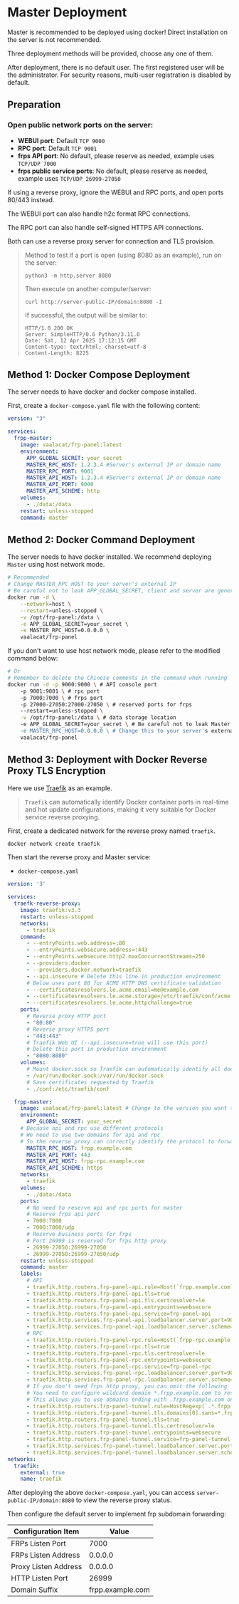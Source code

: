 # Master Deployment

Master is recommended to be deployed using docker! Direct installation on the server is not recommended.

Three deployment methods will be provided, choose any one of them.

After deployment, there is no default user. The first registered user will be the administrator. For security reasons, multi-user registration is disabled by default.

## Preparation

### Open public network ports on the server:

- **WEBUI port**: Default `TCP 9000`
- **RPC port**: Default `TCP 9001`
- **frps API port**: No default, please reserve as needed, example uses `TCP/UDP 7000`
- **frps public service ports**: No default, please reserve as needed, example uses `TCP/UDP 26999-27050`

If using a reverse proxy, ignore the WEBUI and RPC ports, and open ports 80/443 instead.

The WEBUI port can also handle h2c format RPC connections.

The RPC port can also handle self-signed HTTPS API connections.

Both can use a reverse proxy server for connection and TLS provision.

> Method to test if a port is open (using 8080 as an example), run on the server:
> ```shell
> python3 -m http.server 8080
> ```
> Then execute on another computer/server:
> ```shell
> curl http://server-public-IP/domain:8080 -I
> ```
> If successful, the output will be similar to:
> ```
> HTTP/1.0 200 OK
> Server: SimpleHTTP/0.6 Python/3.11.0
> Date: Sat, 12 Apr 2025 17:12:15 GMT
> Content-type: text/html; charset=utf-8
> Content-Length: 8225
> ```

## Method 1: Docker Compose Deployment

The server needs to have docker and docker compose installed.

First, create a `docker-compose.yaml` file with the following content:

```yaml
version: "3"

services:
  frpp-master:
    image: vaalacat/frp-panel:latest
    environment:
      APP_GLOBAL_SECRET: your_secret 
      MASTER_RPC_HOST: 1.2.3.4 #Server's external IP or domain name
      MASTER_RPC_PORT: 9001
      MASTER_API_HOST: 1.2.3.4 #Server's external IP or domain name
      MASTER_API_PORT: 9000
      MASTER_API_SCHEME: http
    volumes:
      - ./data:/data
    restart: unless-stopped
    command: master
```

## Method 2: Docker Command Deployment

The server needs to have docker installed. We recommend deploying `Master` using host network mode.

```bash
# Recommended
# Change MASTER_RPC_HOST to your server's external IP
# Be careful not to leak APP_GLOBAL_SECRET, client and server are generated through Master
docker run -d \
	--network=host \
	--restart=unless-stopped \
	-v /opt/frp-panel:/data \
	-e APP_GLOBAL_SECRET=your_secret \
	-e MASTER_RPC_HOST=0.0.0.0 \
	vaalacat/frp-panel
```

If you don't want to use host network mode, please refer to the modified command below:

```bash
# Or
# Remember to delete the Chinese comments in the command when running
docker run -d -p 9000:9000 \ # API console port
	-p 9001:9001 \ # rpc port
	-p 7000:7000 \ # frps port
	-p 27000-27050:27000-27050 \ # reserved ports for frps
	--restart=unless-stopped \
	-v /opt/frp-panel:/data \ # data storage location
	-e APP_GLOBAL_SECRET=your_secret \ # Be careful not to leak Master's secret, client and server are generated through Master
	-e MASTER_RPC_HOST=0.0.0.0 \ # Change this to your server's external IP
	vaalacat/frp-panel
```

## Method 3: Deployment with Docker Reverse Proxy TLS Encryption

Here we use [Traefik](https://traefik.io/traefik/) as an example.

> `Traefik` can automatically identify Docker container ports in real-time and hot update configurations, making it very suitable for Docker service reverse proxying.

First, create a dedicated network for the reverse proxy named `traefik`.
```bash
docker network create traefik
```
Then start the reverse proxy and Master service:
- `docker-compose.yaml`

```yaml
version: '3'

services:
  traefk-reverse-proxy:
    image: traefik:v3.3
    restart: unless-stopped
    networks:
      - traefik
    command:
      - --entryPoints.web.address=:80
      - --entryPoints.websecure.address=:443
	  - --entryPoints.websecure.http2.maxConcurrentStreams=250
      - --providers.docker
      - --providers.docker.network=traefik
      - --api.insecure # Delete this line in production environment
	  # Below uses port 80 for ACME HTTP DNS certificate validation
      - --certificatesresolvers.le.acme.email=me@example.com
      - --certificatesresolvers.le.acme.storage=/etc/traefik/conf/acme.json
      - --certificatesresolvers.le.acme.httpchallenge=true
    ports:
      # Reverse proxy HTTP port
      - "80:80"
	  # Reverse proxy HTTPS port
	  - "443:443"
      # Traefik Web UI (--api.insecure=true will use this port)
	  # Delete this port in production environment
      - "8080:8080"
    volumes:
      # Mount docker.sock so Traefik can automatically identify all docker container reverse proxy configurations on the host
      - /var/run/docker.sock:/var/run/docker.sock
	  # Save certificates requested by Traefik
	  - ./conf:/etc/traefik/conf

  frpp-master:
    image: vaalacat/frp-panel:latest # Change to the version you want to use
    environment:
      APP_GLOBAL_SECRET: your_secret
	# Because api and rpc use different protocols
	# We need to use two domains for api and rpc
	# So the reverse proxy can correctly identify the protocol to forward
      MASTER_RPC_HOST: frpp.example.com
      MASTER_API_PORT: 443
      MASTER_API_HOST: frpp-rpc.example.com
      MASTER_API_SCHEME: https
    networks:
      - traefik
    volumes:
      - ./data:/data
    ports:
	  # No need to reserve api and rpc ports for master
	  # Reserve frps api port
      - 7000:7000
      - 7000:7000/udp
	  # Reserve business ports for frps
	  # Port 26999 is reserved for frps http proxy
      - 26999-27050:26999-27050
      - 26999-27050:26999-27050/udp
    restart: unless-stopped
    command: master
    labels:
	  # API
      - traefik.http.routers.frp-panel-api.rule=Host(`frpp.example.com`)
      - traefik.http.routers.frp-panel-api.tls=true
      - traefik.http.routers.frp-panel-api.tls.certresolver=le
      - traefik.http.routers.frp-panel-api.entrypoints=websecure
      - traefik.http.routers.frp-panel-api.service=frp-panel-api
      - traefik.http.services.frp-panel-api.loadbalancer.server.port=9000
      - traefik.http.services.frp-panel-api.loadbalancer.server.scheme=http
	  # RPC
      - traefik.http.routers.frp-panel-rpc.rule=Host(`frpp-rpc.example.com`)
      - traefik.http.routers.frp-panel-rpc.tls=true
      - traefik.http.routers.frp-panel-rpc.tls.certresolver=le
      - traefik.http.routers.frp-panel-rpc.entrypoints=websecure
      - traefik.http.routers.frp-panel-rpc.service=frp-panel-rpc
      - traefik.http.services.frp-panel-rpc.loadbalancer.server.port=9000
      - traefik.http.services.frp-panel-rpc.loadbalancer.server.scheme=h2c
      # If you don't need frps http proxy, you can omit the following
	  # You need to configure wildcard domain *.frpp.example.com to resolve to your server's public IP
	  # This allows you to use domains ending with .frpp.example.com on port 443 to forward multiple services to multiple frpc instances
      - traefik.http.routers.frp-panel-tunnel.rule=HostRegexp(`.*.frpp.example.com`)
      - traefik.http.routers.frp-panel-tunnel.tls.domains[0].sans=*.frpp.example.com
      - traefik.http.routers.frp-panel-tunnel.tls=true
      - traefik.http.routers.frp-panel-tunnel.tls.certresolver=le
      - traefik.http.routers.frp-panel-tunnel.entrypoints=websecure
      - traefik.http.routers.frp-panel-tunnel.service=frp-panel-tunnel
      - traefik.http.services.frp-panel-tunnel.loadbalancer.server.port=26999
      - traefik.http.services.frp-panel-tunnel.loadbalancer.server.scheme=http
networks:
  traefik:
    external: true
    name: traefik
```

After deploying the above `docker-compose.yaml`, you can access `server-public-IP/domain:8080` to view the reverse proxy status.

Then configure the default server to implement frp subdomain forwarding:

| Configuration Item | Value |
|----|-----|
| FRPs Listen Port | 7000 |
| FRPs Listen Address | 0.0.0.0 |
| Proxy Listen Address | 0.0.0.0 |
| HTTP Listen Port | 26999 |
| Domain Suffix | frpp.example.com |
